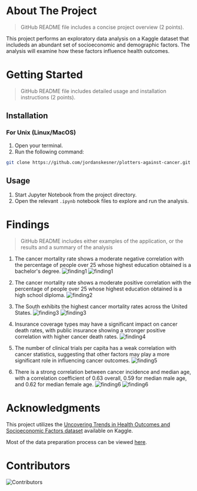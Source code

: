 # About The Project
> GitHub README file includes a concise project overview (2 points).

This project performs an exploratory data analysis on a Kaggle dataset that includeds an abundant set of socioeconomic and demographic factors.
The analysis will examine how these factors influence health outcomes.

# Getting Started
> GitHub README file includes detailed usage and installation instructions (2 points).

## Installation

### For Unix (Linux/MacOS)

1. Open your terminal.
2. Run the following command:
```bash
git clone https://github.com/jordanskesner/plotters-against-cancer.git
```

## Usage
1. Start Jupyter Notebook from the project directory.
2. Open the relevant `.ipynb` notebook files to explore and run the analysis.

# Findings
> GitHub README includes either examples of the application, or the results and a summary of the analysis

1. The cancer mortality rate shows a moderate negative correlation with the percentage of people over 25 whose highest education obtained is a bachelor's degree.
![finding1](./results/tables/cancer_mortality_vs_bachelors_correlation_table.png)
![finding1](./results/figures/cancer_mortality_vs_bachelors_scatter.png)

2. The cancer mortality rate shows a moderate positive correlation with the percentage of people over 25 whose highest education obtained is a high school diploma.
![finding2](./results/figures/cancer_mortality_vs_high_school_scatter.png)

3. The South exhibits the highest cancer mortality rates across the United States.
![finding3](./results/figures/county_level_cancer_mortality_rates.png)
![finding3](./results/figures/region_level_cancer_mortality_rates.png)

4. Insurance coverage types may have a significant impact on cancer death rates, with public insurance showing a stronger positive correlation with higher cancer death rates.
![finding4](./results/figures/correlation_between_cancer_statistics_and_insurance_coverage.png)

5. The number of clinical trials per capita has a weak correlation with cancer statistics, suggesting that other factors may play a more significant role in influencing cancer outcomes.
![finding5](./results/figures/correlation_between_cancer_statistics_and_number_of_clinical_trials_per_capita_in_the_given_county.png)

6. There is a strong correlation between cancer incidence and median age, with a correlation coefficient of 0.63 overall, 0.59 for median male age, and 0.62 for median female age.
![finding6](./results/figures/age_incidence_correlations.png)
![finding6](./results/figures/age_incidence.png)

# Acknowledgments

This project utilizes the [Uncovering Trends in Health Outcomes and Socioeconomic Factors dataset](https://www.kaggle.com/datasets/thedevastator/uncovering-trends-in-health-outcomes-and-socioec/data) available on Kaggle.

Most of the data preparation process can be viewed [here](https://data.world/nrippner/cancer-trials).

# Contributors

![Contributors](https://contrib.rocks/image?repo=jordanskesner/plotters-against-cancer)
